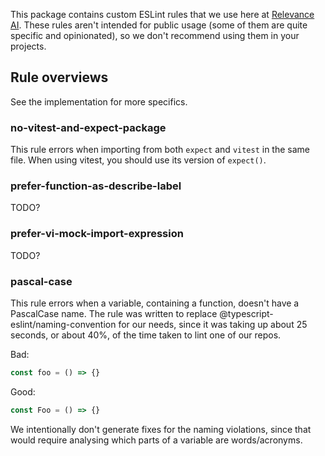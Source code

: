 This package contains custom ESLint rules that we use here at [Relevance AI](https://relevanceai.com/). These rules aren't intended for public usage (some of them are quite specific and opinionated), so we don't recommend using them in your projects.

## Rule overviews

See the implementation for more specifics.

### no-vitest-and-expect-package

This rule errors when importing from both `expect` and `vitest` in the same file. When using vitest, you should use its version of `expect()`.

### prefer-function-as-describe-label

TODO?

### prefer-vi-mock-import-expression

TODO?

### pascal-case

This rule errors when a variable, containing a function, doesn't have a PascalCase name.
The rule was written to replace @typescript-eslint/naming-convention for our needs, since it was taking up about 25 seconds, or about 40%, of the time taken to lint one of our repos.

Bad:

```js
const foo = () => {}
```

Good:

```js
const Foo = () => {}
```

We intentionally don't generate fixes for the naming violations, since that would require analysing which parts of a variable are words/acronyms.
